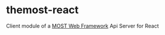 # themost-react
Client module of a [MOST Web Framework](https://github.com/themost-framework/themost) Api Server for React
